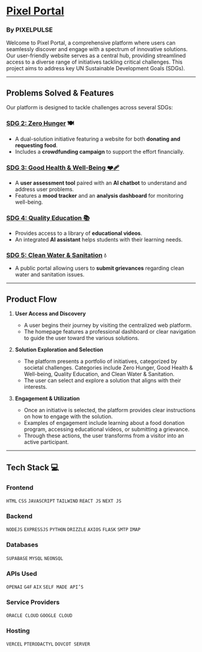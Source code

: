 # [Pixel Portal](https://github.com/PIXEL-PULSE-IGNITHON/ignithion-finale)

### By PIXELPULSE

Welcome to Pixel Portal, a comprehensive platform where users can seamlessly discover and engage with a spectrum of innovative solutions. Our user-friendly website serves as a central hub, providing streamlined access to a diverse range of initiatives tackling critical challenges. This project aims to address key UN Sustainable Development Goals (SDGs).

---

## Problems Solved & Features

Our platform is designed to tackle challenges across several SDGs:

### [SDG 2: Zero Hunger]() 🍽️
* A dual-solution initiative featuring a website for both **donating and requesting food**.
* Includes a **crowdfunding campaign** to support the effort financially.

### [SDG 3: Good Health & Well-Being ❤️‍🩹](https://github.com/PIXEL-PULSE-IGNITHON/ignithon-donation-module)
* A **user assessment tool** paired with an **AI chatbot** to understand and address user problems.
* Features a **mood tracker** and an **analysis dashboard** for monitoring well-being.

### [SDG 4: Quality Education 📚](https://github.com/PIXEL-PULSE-IGNITHON/quality-education-sdg3)
* Provides access to a library of **educational videos**.
* An integrated **AI assistant** helps students with their learning needs.

### [SDG 5: Clean Water & Sanitation](https://github.com/PIXEL-PULSE-IGNITHON/clean-water-and-sanitation) 💧
* A public portal allowing users to **submit grievances** regarding clean water and sanitation issues.

---

## Product Flow

1.  **User Access and Discovery**
    * A user begins their journey by visiting the centralized web platform.
    * The homepage features a professional dashboard or clear navigation to guide the user toward the various solutions.

2.  **Solution Exploration and Selection**
    * The platform presents a portfolio of initiatives, categorized by societal challenges. Categories include Zero Hunger, Good Health & Well-being, Quality Education, and Clean Water & Sanitation.
    * The user can select and explore a solution that aligns with their interests.

3.  **Engagement & Utilization**
    * Once an initiative is selected, the platform provides clear instructions on how to engage with the solution.
    * Examples of engagement include learning about a food donation program, accessing educational videos, or submitting a grievance.
    * Through these actions, the user transforms from a visitor into an active participant.

---

## Tech Stack 💻

### **Frontend**
`HTML` `CSS` `JAVASCRIPT` `TAILWIND` `REACT JS` `NEXT JS`

### **Backend**
`NODEJS` `EXPRESSJS` `PYTHON` `DRIZZLE` `AXIOS` `FLASK` `SMTP` `IMAP`

### **Databases**
`SUPABASE` `MYSQL` `NEONSQL`

### **APIs Used**
`OPENAI` `G4F` `AIX` `SELF MADE API’S`

### **Service Providers**
`ORACLE CLOUD` `GOOGLE CLOUD`

### **Hosting**
`VERCEL` `PTERODACTYL` `DOVCOT SERVER`
